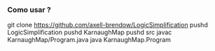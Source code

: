 ### Como usar ?

git clone https://github.com/axell-brendow/LogicSimplification
pushd LogicSimplification
pushd KarnaughMap
pushd src
javac KarnaughMap/Program.java
java KarnaughMap.Program
